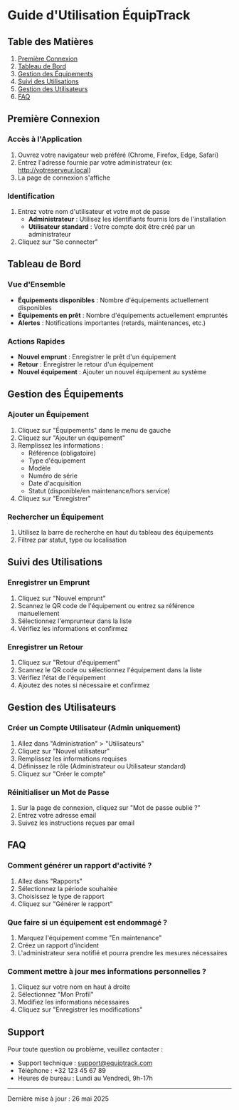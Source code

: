 # Guide d'Utilisation ÉquipTrack

## Table des Matières
1. [Première Connexion](#première-connexion)
2. [Tableau de Bord](#tableau-de-bord)
3. [Gestion des Équipements](#gestion-des-équipements)
4. [Suivi des Utilisations](#suivi-des-utilisations)
5. [Gestion des Utilisateurs](#gestion-des-utilisateurs)
6. [FAQ](#faq)

## Première Connexion

### Accès à l'Application
1. Ouvrez votre navigateur web préféré (Chrome, Firefox, Edge, Safari)
2. Entrez l'adresse fournie par votre administrateur (ex: http://votreserveur.local)
3. La page de connexion s'affiche

### Identification
1. Entrez votre nom d'utilisateur et votre mot de passe
   - **Administrateur** : Utilisez les identifiants fournis lors de l'installation
   - **Utilisateur standard** : Votre compte doit être créé par un administrateur
2. Cliquez sur "Se connecter"

## Tableau de Bord

### Vue d'Ensemble
- **Équipements disponibles** : Nombre d'équipements actuellement disponibles
- **Équipements en prêt** : Nombre d'équipements actuellement empruntés
- **Alertes** : Notifications importantes (retards, maintenances, etc.)

### Actions Rapides
- **Nouvel emprunt** : Enregistrer le prêt d'un équipement
- **Retour** : Enregistrer le retour d'un équipement
- **Nouvel équipement** : Ajouter un nouvel équipement au système

## Gestion des Équipements

### Ajouter un Équipement
1. Cliquez sur "Équipements" dans le menu de gauche
2. Cliquez sur "Ajouter un équipement"
3. Remplissez les informations :
   - Référence (obligatoire)
   - Type d'équipement
   - Modèle
   - Numéro de série
   - Date d'acquisition
   - Statut (disponible/en maintenance/hors service)
4. Cliquez sur "Enregistrer"

### Rechercher un Équipement
1. Utilisez la barre de recherche en haut du tableau des équipements
2. Filtrez par statut, type ou localisation

## Suivi des Utilisations

### Enregistrer un Emprunt
1. Cliquez sur "Nouvel emprunt"
2. Scannez le QR code de l'équipement ou entrez sa référence manuellement
3. Sélectionnez l'emprunteur dans la liste
4. Vérifiez les informations et confirmez

### Enregistrer un Retour
1. Cliquez sur "Retour d'équipement"
2. Scannez le QR code ou sélectionnez l'équipement dans la liste
3. Vérifiez l'état de l'équipement
4. Ajoutez des notes si nécessaire et confirmez

## Gestion des Utilisateurs

### Créer un Compte Utilisateur (Admin uniquement)
1. Allez dans "Administration" > "Utilisateurs"
2. Cliquez sur "Nouvel utilisateur"
3. Remplissez les informations requises
4. Définissez le rôle (Administrateur ou Utilisateur standard)
5. Cliquez sur "Créer le compte"

### Réinitialiser un Mot de Passe
1. Sur la page de connexion, cliquez sur "Mot de passe oublié ?"
2. Entrez votre adresse email
3. Suivez les instructions reçues par email

## FAQ

### Comment générer un rapport d'activité ?
1. Allez dans "Rapports"
2. Sélectionnez la période souhaitée
3. Choisissez le type de rapport
4. Cliquez sur "Générer le rapport"

### Que faire si un équipement est endommagé ?
1. Marquez l'équipement comme "En maintenance"
2. Créez un rapport d'incident
3. L'administrateur sera notifié et pourra prendre les mesures nécessaires

### Comment mettre à jour mes informations personnelles ?
1. Cliquez sur votre nom en haut à droite
2. Sélectionnez "Mon Profil"
3. Modifiez les informations nécessaires
4. Cliquez sur "Enregistrer les modifications"

## Support
Pour toute question ou problème, veuillez contacter :
- Support technique : support@equiptrack.com
- Téléphone : +32 123 45 67 89
- Heures de bureau : Lundi au Vendredi, 9h-17h

---
Dernière mise à jour : 26 mai 2025
